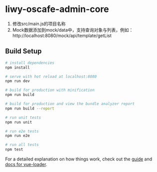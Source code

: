 # liwy-oscafe-admin-core

1. 修改src/main.js的项目名称
2. Mock数据添加到mock/data中，支持查询对象与列表，例如：http://localhost:8080/mock/api/template/getList


## Build Setup

``` bash
# install dependencies
npm install

# serve with hot reload at localhost:8080
npm run dev

# build for production with minification
npm run build

# build for production and view the bundle analyzer report
npm run build --report

# run unit tests
npm run unit

# run e2e tests
npm run e2e

# run all tests
npm test
```

For a detailed explanation on how things work, check out the [guide](http://vuejs-templates.github.io/webpack/) and [docs for vue-loader](http://vuejs.github.io/vue-loader).
